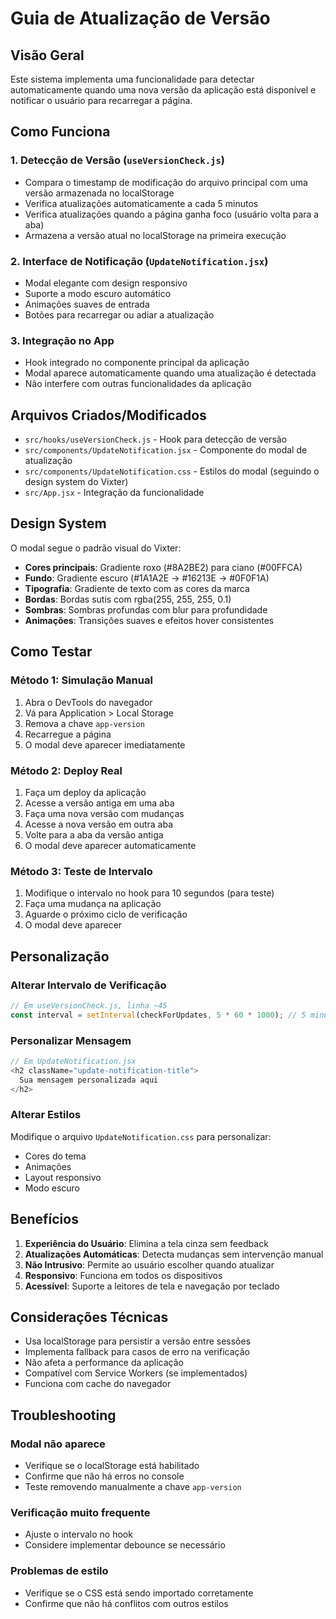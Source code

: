 # Guia de Atualização de Versão

## Visão Geral

Este sistema implementa uma funcionalidade para detectar automaticamente quando uma nova versão da aplicação está disponível e notificar o usuário para recarregar a página.

## Como Funciona

### 1. Detecção de Versão (`useVersionCheck.js`)
- Compara o timestamp de modificação do arquivo principal com uma versão armazenada no localStorage
- Verifica atualizações automaticamente a cada 5 minutos
- Verifica atualizações quando a página ganha foco (usuário volta para a aba)
- Armazena a versão atual no localStorage na primeira execução

### 2. Interface de Notificação (`UpdateNotification.jsx`)
- Modal elegante com design responsivo
- Suporte a modo escuro automático
- Animações suaves de entrada
- Botões para recarregar ou adiar a atualização

### 3. Integração no App
- Hook integrado no componente principal da aplicação
- Modal aparece automaticamente quando uma atualização é detectada
- Não interfere com outras funcionalidades da aplicação

## Arquivos Criados/Modificados

- `src/hooks/useVersionCheck.js` - Hook para detecção de versão
- `src/components/UpdateNotification.jsx` - Componente do modal de atualização
- `src/components/UpdateNotification.css` - Estilos do modal (seguindo o design system do Vixter)
- `src/App.jsx` - Integração da funcionalidade

## Design System

O modal segue o padrão visual do Vixter:
- **Cores principais**: Gradiente roxo (#8A2BE2) para ciano (#00FFCA)
- **Fundo**: Gradiente escuro (#1A1A2E → #16213E → #0F0F1A)
- **Tipografia**: Gradiente de texto com as cores da marca
- **Bordas**: Bordas sutis com rgba(255, 255, 255, 0.1)
- **Sombras**: Sombras profundas com blur para profundidade
- **Animações**: Transições suaves e efeitos hover consistentes

## Como Testar

### Método 1: Simulação Manual
1. Abra o DevTools do navegador
2. Vá para Application > Local Storage
3. Remova a chave `app-version`
4. Recarregue a página
5. O modal deve aparecer imediatamente

### Método 2: Deploy Real
1. Faça um deploy da aplicação
2. Acesse a versão antiga em uma aba
3. Faça uma nova versão com mudanças
4. Acesse a nova versão em outra aba
5. Volte para a aba da versão antiga
6. O modal deve aparecer automaticamente

### Método 3: Teste de Intervalo
1. Modifique o intervalo no hook para 10 segundos (para teste)
2. Faça uma mudança na aplicação
3. Aguarde o próximo ciclo de verificação
4. O modal deve aparecer

## Personalização

### Alterar Intervalo de Verificação
```javascript
// Em useVersionCheck.js, linha ~45
const interval = setInterval(checkForUpdates, 5 * 60 * 1000); // 5 minutos
```

### Personalizar Mensagem
```javascript
// Em UpdateNotification.jsx
<h2 className="update-notification-title">
  Sua mensagem personalizada aqui
</h2>
```

### Alterar Estilos
Modifique o arquivo `UpdateNotification.css` para personalizar:
- Cores do tema
- Animações
- Layout responsivo
- Modo escuro

## Benefícios

1. **Experiência do Usuário**: Elimina a tela cinza sem feedback
2. **Atualizações Automáticas**: Detecta mudanças sem intervenção manual
3. **Não Intrusivo**: Permite ao usuário escolher quando atualizar
4. **Responsivo**: Funciona em todos os dispositivos
5. **Acessível**: Suporte a leitores de tela e navegação por teclado

## Considerações Técnicas

- Usa localStorage para persistir a versão entre sessões
- Implementa fallback para casos de erro na verificação
- Não afeta a performance da aplicação
- Compatível com Service Workers (se implementados)
- Funciona com cache do navegador

## Troubleshooting

### Modal não aparece
- Verifique se o localStorage está habilitado
- Confirme que não há erros no console
- Teste removendo manualmente a chave `app-version`

### Verificação muito frequente
- Ajuste o intervalo no hook
- Considere implementar debounce se necessário

### Problemas de estilo
- Verifique se o CSS está sendo importado corretamente
- Confirme que não há conflitos com outros estilos
